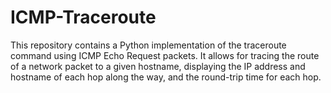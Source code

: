 # ICMP-Traceroute
This repository contains a Python implementation of the traceroute command using ICMP Echo Request packets. It allows for tracing the route of a network packet to a given hostname, displaying the IP address and hostname of each hop along the way, and the round-trip time for each hop.
